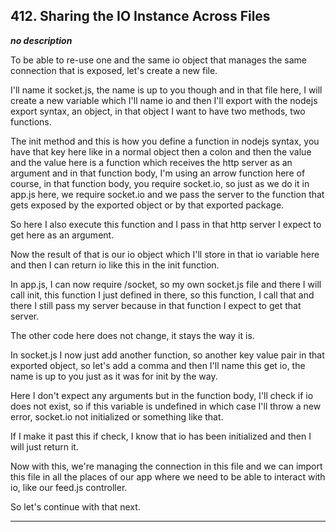 ## 412. Sharing the IO Instance Across Files

<strong><em>no description</em></strong>

To be able to re-use one and the same io object that manages the same connection
that is exposed, let's create a new file. 

I'll name it socket.js, the name is up to you though and in that file here, I
will create a new variable which I'll name io and then I'll export with the
nodejs export syntax, an object, in that object I want to have two methods, two
functions. 

The init method and this is how you define a function in nodejs syntax, you have
that key here like in a normal object then a colon and then the value and the
value here is a function which receives the http server as an argument and in
that function body, I'm using an arrow function here of course, in that function
body, you require socket.io, so just as we do it in app.js here, we require
socket.io and we pass the server to the function that gets exposed by the
exported object or by that exported package. 

So here I also execute this function and I pass in that http server I expect to
get here as an argument. 

Now the result of that is our io object which I'll store in that io variable
here and then I can return io like this in the init function. 

In app.js, I can now require /socket, so my own socket.js file and there I will
call init, this function I just defined in there, so this function, I call that
and there I still pass my server because in that function I expect to get that
server. 

The other code here does not change, it stays the way it is. 

In socket.js I now just add another function, so another key value pair in that
exported object, so let's add a comma and then I'll name this get io, the name
is up to you just as it was for init by the way. 

Here I don't expect any arguments but in the function body, I'll check if io
does not exist, so if this variable is undefined in which case I'll throw a new
error, socket.io not initialized or something like that. 

If I make it past this if check, I know that io has been initialized and then I
will just return it. 

Now with this, we're managing the connection in this file and we can import this
file in all the places of our app where we need to be able to interact with io,
like our feed.js controller. 

So let's continue with that next. 

---